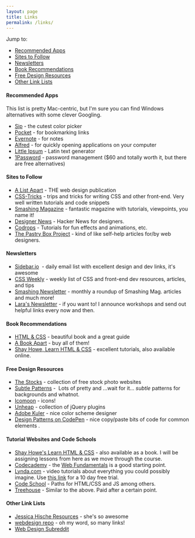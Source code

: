 ```yaml
---
layout: page
title: Links
permalink: /links/
---
```


<p class="post-meta">Jump to:</p>

* [Recommended Apps](#recommended-apps)
* [Sites to Follow](#sites-to-follow)
* [Newsletters](#newsletters)
* [Book Recommendations](#book-recommendations)
* [Free Design Resources](#free-design-resources)
* [Other Link Lists](#other-link-lists)


#### Recommended Apps

<p class="post-meta">This list is pretty Mac-centric, but I'm sure you can find Windows alternatives with some clever Googling.</p>

*   [Sip](http://theolabrothers.com/sip/) - the cutest color picker
*   [Pocket](http://getpocket.com/) - for bookmarking links
*   [Evernote](http://evernote.com) - for notes
*   [Alfred](http://www.alfredapp.com/) - for quickly opening applications on your computer
*   [Little Ipsum](http://littleipsum.com/) - Latin text generator
*   [1Password](https://agilebits.com/onepassword) - password management ($60 and totally worth it, but there are free alternatives)

#### Sites to Follow

*   [A List Apart](http://alistapart.com) - THE web design publication
*   [CSS-Tricks](http://css-tricks.com) - trips and tricks for writing CSS and other front-end. Very well written tutorials and code snippets
*   [Smashing Magazine](http://smashingmagazine.com) - fantastic magazine with tutorials, viewpoints, you name it!
*   [Designer News](https://news.layervault.com) - Hacker News for designers.
*	[Codrops](http://tympanus.net/codrops/) - Tutorials for fun effects and animations, etc.
* 	[The Pastry Box Project](https://the-pastry-box-project.net/) - kind of like self-help articles for/by web designers.

#### Newsletters

*   [Sidebar.io](http://sidebar.io)  - daily email list with excellent design and dev links, it's awesome
*   [CSS Weekly](http://css-weekly.com/) - weekly list of CSS and front-end dev resources, articles, and tips
*   [Smashing Newsletter](http://www.smashingmagazine.com/the-smashing-newsletter/) - monthly a roundup of Smashing Mag. articles and much more!
*   [Lara's Newsletter](http://eepurl.com/0qpQn) - if you want to! I announce workshops and send out helpful links every now and then.

#### Book Recommendations

*   [HTML &amp; CSS](http://www.htmlandcssbook.com/) - beautiful book and a great guide
*   [A Book Apart](http://abookapart.com) - buy all of them!
* 	[Shay Howe, Learn HTML &amp; CSS](http://learn.shayhowe.com/assets/images/book/book-sm.png) - excellent tutorials, also available online.

#### Free Design Resources

*   [The Stocks](http://thestocks.im/) - collection of free stock photo websites
*   [Subtle Patterns](http://subtlepatterns.com/) -  Lots of pretty and ...wait for it... _subtle_ patterns for backgrounds and whatnot.
*   [Icomoon](https://icomoon.io/) - icons!
*   [Unheap](unheap.com) - collection of jQuery plugins
*   [Adobe Kuler](http://kuler.adobe.com) - nice color scheme designer
*   [Design Patterns on CodePen](http://codepen.io/patterns) - nice copy/paste bits of code for common elements .

#### Tutorial Websites and Code Schools

* [Shay Howe's Learn HTML &amp; CSS](http://learn.shayhowe.com) - also available as a book. I will be assigning lessons from here as we move through the course.
* [Codecademy](http://www.codecademy.com/) - the [Web Fundamentals](http://www.codecademy.com/en/tracks/web) is a good starting point.
* [Lynda.com](http://lynda.com) - video tutorials about everything you could possibly imagine. Use [this link](http://lynda.com/shoptalk) for a 10 day free trial.
* [Code School](https://www.codeschool.com/paths) - Paths for HTML/CSS and JS among others.
* [Treehouse](http://teamtreehouse.com) - Similar to the above. Paid after a certain point.


#### Other Link Lists

*   [Jessica Hische Resources](http://jessicahische.is/heretohelp) - she's so awesome
*   [webdesign repo](http://www.webdesignrepo.com/) - oh my word, so many links!
*   [Web Design Subreddit](http://www.reddit.com/r/web_design)
